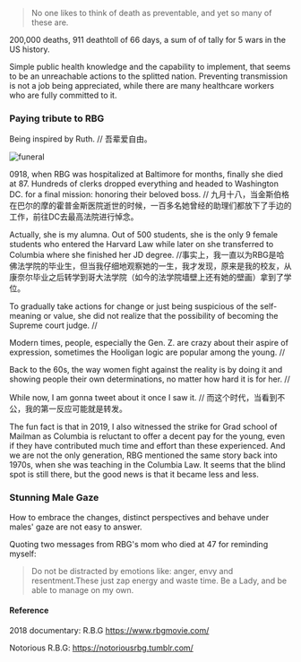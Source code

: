 > No one likes to think of death as preventable, and yet so many of these are.

200,000 deaths, 911 deathtoll of 66 days, a sum of of tally for 5 wars in the US history.

Simple public health knowledge and the capability to implement, that seems to be an unreachable actions to the splitted nation. Preventing transmission is not a job being appreciated, while there are many healthcare workers who are fully committed to it.

### Paying tribute to RBG

Being inspired by Ruth. // 吾辈爱自由。

![funeral](https://media.newyorker.com/photos/5f779e0003b0c2fb28e74cba/master/w_2560%2Cc_limit/201012_r37176web_rd.jpg)

0918, when RBG was hospitalized at Baltimore for months, finally she died at 87. Hundreds of clerks dropped everything and headed to Washington DC. for a final mission: honoring their beloved boss. // 九月十八，当金斯伯格在巴尔的摩的霍普金斯医院逝世的时候，一百多名她曾经的助理们都放下了手边的工作，前往DC去最高法院进行悼念。

Actually, she is my alumna. Out of 500 students, she is the only 9 female students who entered the Harvard Law while later on she transferred to Columbia where she finished her JD degree. //事实上，我一直以为RBG是哈佛法学院的毕业生，但当我仔细地观察她的一生，我才发现，原来是我的校友，从康奈尔毕业之后转学到哥大法学院（如今的法学院墙壁上还有她的壁画）拿到了学位。

To gradually take actions for change or just being suspicious of the self-meaning or value, she did not realize that the possibility of becoming the Supreme court judge. //

Modern times, people, especially the Gen. Z. are crazy about their aspire of expression, sometimes the Hooligan logic are popular among the young. //

Back to the 60s, the way women fight against the reality is by doing it and showing people their own determinations, no matter how hard it is for her. //

While now, I am gonna tweet about it once I saw it. // 而这个时代，当看到不公，我的第一反应可能就是转发。

The fun fact is that in 2019, I also witnessed the strike for Grad school of Mailman as Columbia is reluctant to offer a decent pay for the young, even if they have contributed much time and effort than these experienced. And we are not the only generation, RBG mentioned the same story back into 1970s, when she was teaching in the Columbia Law. It seems that the blind spot is still there, but the good news is that it became less and less.


### Stunning Male Gaze

How to embrace the changes, distinct perspectives and behave under males' gaze are not easy to answer.

Quoting two messages from RBG's mom who died at 47 for reminding myself:
> Do not be distracted by emotions like: anger, envy and resentment.These just zap energy and waste time.
> Be a Lady, and be able to manage on my own.


#### Reference

2018 documentary: R.B.G https://www.rbgmovie.com/

Notorious R.B.G: https://notoriousrbg.tumblr.com/
